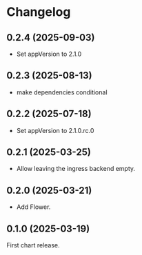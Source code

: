 # Changelog

## 0.2.4 (2025-09-03)

- Set appVersion to 2.1.0

## 0.2.3 (2025-08-13)

- make dependencies conditional

## 0.2.2 (2025-07-18)

- Set appVersion to 2.1.0.rc.0

## 0.2.1 (2025-03-25)

- Allow leaving the ingress backend empty.

## 0.2.0 (2025-03-21)

- Add Flower. 

## 0.1.0 (2025-03-19)

First chart release.